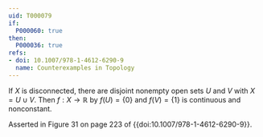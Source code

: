 ```yaml
---
uid: T000079
if:
  P000060: true
then:
  P000036: true
refs:
- doi: 10.1007/978-1-4612-6290-9
  name: Counterexamples in Topology
---
```


If $X$ is disconnected, there are disjoint nonempty open sets $U$ and $V$ with $X = U \cup V$. Then $f:X \rightarrow \mathbb{R}$ by $f(U) = \{0\}$ and $f(V) = \{1\}$ is continuous and nonconstant.

Asserted in Figure 31 on page 223 of {{doi:10.1007/978-1-4612-6290-9}}.
